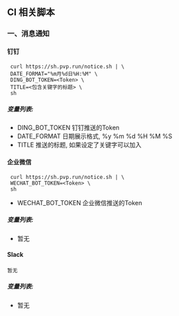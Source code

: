 ## CI 相关脚本
### 一、消息通知
#### 钉钉
```shell
 curl https://sh.pvp.run/notice.sh | \
 DATE_FORMAT="%m月%d日%H:%M" \
 DING_BOT_TOKEN=<Token> \
 TITLE=<包含关键字的标题> \
 sh

```
##### 变量列表:
- DING_BOT_TOKEN 钉钉推送的Token
- DATE_FORMAT 日期展示格式, %y %m %d %H %M %S
- TITLE 推送的标题, 如果设定了关键字可以加入

#### 企业微信
```shell
 curl https://sh.pvp.run/notice.sh | \
 WECHAT_BOT_TOKEN=<Token> \
 sh
```
- WECHAT_BOT_TOKEN 企业微信推送的Token
##### 变量列表:
- 暂无

#### Slack
```shell
暂无
```
##### 变量列表:
- 暂无